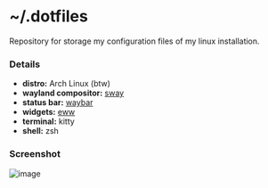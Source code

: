 # ~/.dotfiles

Repository for storage my configuration files of my linux installation.

### Details

* **distro:** Arch Linux (btw)
* **wayland compositor:** [sway](https://github.com/swaywm/sway)
* **status bar:** [waybar](https://github.com/Alexays/Waybar)
* **widgets:** [eww](https://github.com/elkowar/eww)
* **terminal:** kitty
* **shell:** zsh

### Screenshot

![image](./screen.gif)
